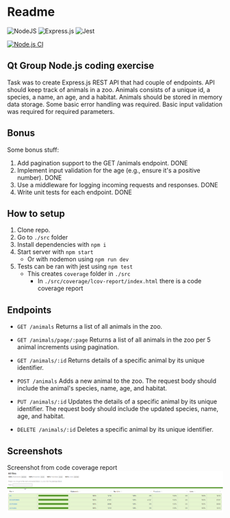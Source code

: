 # Readme

![NodeJS](https://img.shields.io/badge/node.js-6DA55F?style=for-the-badge&logo=node.js&logoColor=white)
![Express.js](https://img.shields.io/badge/express.js-%23404d59.svg?style=for-the-badge&logo=express&logoColor=%2361DAFB)
![Jest](https://img.shields.io/badge/-jest-%23C21325?style=for-the-badge&logo=jest&logoColor=white)

[![Node.js CI](https://github.com/lassesuomela/qt_zoo/actions/workflows/run-tests.yml/badge.svg?branch=main)](https://github.com/lassesuomela/qt_zoo/actions/workflows/run-tests.yml)

## Qt Group Node.js coding exercise

Task was to create Express.js REST API that had couple of endpoints. API should keep track of animals in a zoo. Animals consists of a unique id, a species, a name, an age, and a habitat. Animals should be stored in memory data storage. Some basic error handling was required. Basic input validation was required for required parameters.

## Bonus

Some bonus stuff:

1. Add pagination support to the GET /animals endpoint. DONE
2. Implement input validation for the age (e.g., ensure it's a positive number). DONE
3. Use a middleware for logging incoming requests and responses. DONE
4. Write unit tests for each endpoint. DONE

## How to setup

1. Clone repo.
2. Go to `./src` folder
3. Install dependencies with `npm i`
4. Start server with `npm start`
   - Or with nodemon using `npm run dev`
5. Tests can be ran with jest using `npm test`
   - This creates `coverage` folder in `./src`
     - In `./src/coverage/lcov-report/index.html` there is a code coverage report

## Endpoints

- `GET /animals` Returns a list of all animals in the zoo.

- `GET /animals/page/:page` Returns a list of all animals in the zoo per 5 animal increments using pagination.

- `GET /animals/:id` Returns details of a specific animal by its unique identifier.

- `POST /animals` Adds a new animal to the zoo. The request body should include the animal's species, name, age, and habitat.

- `PUT /animals/:id` Updates the details of a specific animal by its unique identifier. The
  request body should include the updated species, name, age, and habitat.

- `DELETE /animals/:id` Deletes a specific animal by its unique identifier.

## Screenshots

Screenshot from code coverage report
![Code coverage](screenshots/coverage.png)
